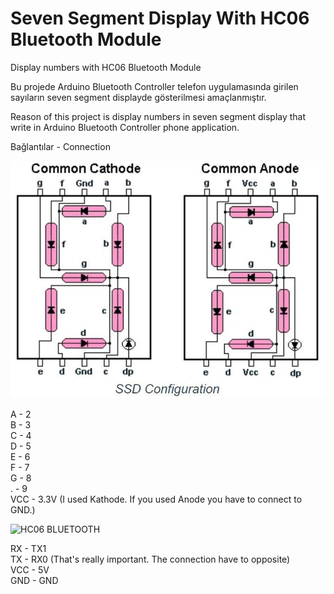 # Seven Segment Display With HC06 Bluetooth Module
Display numbers with HC06 Bluetooth Module

Bu projede Arduino Bluetooth Controller telefon uygulamasında girilen sayıların seven segment displayde gösterilmesi amaçlanmıştır.  

Reason of this project is display numbers in seven segment display that write in Arduino Bluetooth Controller phone application.

Bağlantılar - Connection

![Seven Segment Display](https://github.com/MuhammedYusufOngel/SevenSegmentDisplayWithHC06BluetoothModule/blob/main/SevenSegmentDisplayWithHC06BluetoothModule/c367faff-2f5d-499b-8b49-c8aacf047184.jpeg)

A - 2  
B - 3  
C - 4  
D - 5  
E - 6  
F - 7  
G - 8  
. - 9  
VCC - 3.3V (I used Kathode. If you used Anode you have to connect to GND.)  

![HC06 BLUETOOTH](https://classes.engineering.wustl.edu/ese205/core/images/thumb/1/14/Bluetooth-module-fmk.png/270px-Bluetooth-module-fmk.png)

RX - TX1  
TX - RX0 (That's really important. The connection have to opposite)  
VCC - 5V  
GND - GND  
